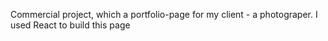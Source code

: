 Commercial project, which a portfolio-page for my client - a photograper. I used React to build this page
